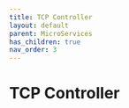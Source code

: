 ```yaml
---
title: TCP Controller
layout: default
parent: MicroServices
has_children: true
nav_order: 3
---
```


# TCP Controller
